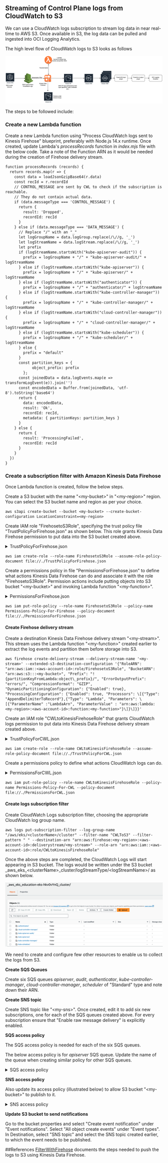 ## Streaming of Control Plane logs from CloudWatch to S3

We can use a CloudWatch logs subscription to stream log data in near real-time to AWS S3. Once available in S3, the log data can be pulled and ingested into OCI Logging Analytics.

The high level flow of CloudWatch logs to S3 looks as follows

![Control plane logs to S3](./eks-cp-logs-streaming.png)

The steps to be followed include:

### Create a new Lambda function

Create a new Lambda function using "Process CloudWatch logs sent to Kinesis Firehose" blueprint, preferably with Node.js 14.x runtime. Once created, update Lambda's *processRecords* function in *index.mjs* file with the below code. Take a note of the Function ARN as it would be needed during the creation of Firehose delivery stream.

```
function processRecords (records) {
  return records.map(r => {
    const data = loadJsonGzipBase64(r.data)
    const recId = r.recordId
    // CONTROL_MESSAGE are sent by CWL to check if the subscription is reachable.
    // They do not contain actual data.
    if (data.messageType === 'CONTROL_MESSAGE') {
      return {
        result: 'Dropped',
        recordId: recId
      }
    } else if (data.messageType === 'DATA_MESSAGE') {
      // Replace "/" with an "_"
      let logGroupName = data.logGroup.replace(/\//g, '_')
      let logStreamName = data.logStream.replace(/\//g, '_')
      let prefix
      if (logStreamName.startsWith("kube-apiserver-audit")) {
        prefix = logGroupName + "/" + "kube-apiserver-audit/" + logStreamName
      } else if (logStreamName.startsWith("kube-apiserver")) {
        prefix = logGroupName + "/" + "kube-apiserver/" + logStreamName
      } else if (logStreamName.startsWith("authenticator")) {
        prefix = logGroupName + "/" + "authenticator/" + logStreamName
      } else if (logStreamName.startsWith("kube-controller-manager")) {
        prefix = logGroupName + "/" + "kube-controller-manager/" + logStreamName
      } else if (logStreamName.startsWith("cloud-controller-manager")) {
        prefix = logGroupName + "/" + "cloud-controller-manager/" + logStreamName
      } else if (logStreamName.startsWith("kube-scheduler")) {
        prefix = logGroupName + "/" + "kube-scheduler/" + logStreamName
      } else {
        prefix = "default"
      }
      const partition_keys = {
            object_prefix: prefix
        };
      const joinedData = data.logEvents.map(e => transformLogEvent(e)).join('')
      const encodedData = Buffer.from(joinedData, 'utf-8').toString('base64')
      return {
        data: encodedData,
        result: 'Ok',
        recordId: recId,
        metadata: { partitionKeys: partition_keys }
      }
    } else {
      return {
        result: 'ProcessingFailed',
        recordId: recId
      }
    }
  })
}
```

### Create a subscription filter with Amazon Kinesis Data Firehose

Once Lambda function is created, follow the below steps.

Create a S3 bucket with the name "\<my-bucket\>" in "\<my-region\>" region. You can select the S3 bucket name and region as per your choice.

```
aws s3api create-bucket --bucket <my-bucket> --create-bucket-configuration LocationConstraint=<my-region>
```

Create IAM role "FirehosetoS3Role", specifying the trust policy file "TrustPolicyForFirehose.json" as shown below. This role grants Kinesis Data Firehose permission to put data into the S3 bucket created above.

<details>
  <summary>TrustPolicyForFirehose.json</summary>

```
{
  "Version": "2008-10-17",
  "Statement": [
    {
      "Effect": "Allow",
      "Principal": {
        "Service": "firehose.amazonaws.com"
      },
      "Action": "sts:AssumeRole"
    }
  ]
}
```
</details>

```
aws iam create-role --role-name FirehosetoS3Role --assume-role-policy-document file://./TrustPolicyForFirehose.json
```

Create a permissions policy in file "PermissionsForFirehose.json" to define what actions Kinesis Data Firehose can do and associate it with the role "FirehosetoS3Role". Permission actions include putting objects into S3 bucket "\<my-bucket\>" and invoking Lambda function "\<my-function\>".

<details>
  <summary>PermissionsForFirehose.json</summary>

```
{
  "Statement": [
    {
      "Effect": "Allow",
      "Action": [
        "s3:AbortMultipartUpload",
        "s3:GetBucketLocation",
        "s3:GetObject",
        "s3:ListBucket",
        "s3:ListBucketMultipartUploads",
        "s3:PutObject",
        "lambda:InvokeFunction"
      ],
      "Resource": [
        "arn:aws:s3:::<my-bucket>",
        "arn:aws:s3:::<my-bucket>/*",
        "arn:aws:lambda:<my-region>:<aws-account-id>:function:<my-function>"
      ]
    }
  ]
}
```
</details>

```
aws iam put-role-policy --role-name FirehosetoS3Role --policy-name Permissions-Policy-For-Firehose --policy-document file://./PermissionsForFirehose.json
```

#### Create Firehose delivery stream

Create a destination Kinesis Data Firehose delivery stream "\<my-stream\>". This stream uses the Lambda function "\<my-function\>" created earlier to extract the log events and partition them before storage into S3.

```
aws firehose create-delivery-stream --delivery-stream-name '<my-stream>' --extended-s3-destination-configuration '{"RoleARN": "arn:aws:iam::<aws-account-id>:role/FirehosetoS3Role", "BucketARN": "arn:aws:s3:::<my-bucket>", "Prefix": "!{partitionKeyFromLambda:object\_prefix}/", "ErrorOutputPrefix": "errors/", "CompressionFormat": "GZIP", "DynamicPartitioningConfiguration": {"Enabled": true}, "ProcessingConfiguration": {"Enabled": true, "Processors": \[{"Type": "AppendDelimiterToRecord"},{"Type": "Lambda", "Parameters": \[{"ParameterName" :"LambdaArn", "ParameterValue" : "arn:aws:lambda:<my-region>:<aws-account-id>:function:<my-function>"}\]}\]}}'
```

Create an IAM role "CWLtoKinesisFirehoseRole" that grants CloudWatch logs permission to put data into Kinesis Data Firehose delivery stream created above.

<details>
  <summary>TrustPolicyForCWL.json</summary>

```
{
  "Version": "2008-10-17",
  "Statement": [
    {
      "Effect": "Allow",
      "Principal": {
        "Service": "logs.amazonaws.com"
      },
      "Action": "sts:AssumeRole",
      "Condition": {
        "StringLike": {
          "aws:SourceArn": "arn:aws:logs:<my-region>:<aws-account-id>:*"
        }
      }
    }
  ]
}
```
</details>

```  
aws iam create-role --role-name CWLtoKinesisFirehoseRole --assume-role-policy-document file://./TrustPolicyForCWL.json
```

Create a permissions policy to define what actions CloudWatch logs can do.

<details>
  <summary>PermissionsForCWL.json</summary>

```
{
  "Statement": [
    {
      "Effect": "Allow",
      "Action": [
        "firehose:PutRecord"
      ],
      "Resource": [
        "arn:aws:firehose:<my-region>:<aws-account-id>:deliverystream/<my-stream>"
      ]
    }
  ]
}
```
</details>

```  
aws iam put-role-policy --role-name CWLtoKinesisFirehoseRole --policy-name Permissions-Policy-For-CWL --policy-document file://./PermissionsForCWL.json
```

#### Create logs subscription filter

Create CloudWatch Logs subscription filter, choosing the appropriate CloudWatch log group name.

```
aws logs put-subscription-filter --log-group-name "/aws/eks/<clusterName>/cluster" --filter-name "CWLToS3" --filter-pattern " " --destination-arn "arn:aws:firehose:<my-region>:<aws-account-id>:deliverystream/<my-stream>" --role-arn "arn:aws:iam::<aws-account-id>:role/CWLtoKinesisFirehoseRole"
```

Once the above steps are completed, the CloudWatch Logs will start appearing in S3 bucket. The logs would be written under the S3 bucket \_aws\_eks\_\<clusterName\>\_cluster/logStreamType/\<logStreamName\>/ as shown below.

![s3-partitioned-logs](./s3-partitioned-logs.png)

We need to create and configure few other resources to enable us to collect the logs from S3.

**Create SQS Queues**

Create six SQS queues *apiserver*, *audit*, *authenticator*, *kube-controller-manager*, *cloud-controller-manager*, *scheduler* of "Standard" type and note down their ARN.

**Create SNS topic**

Create SNS topic like "\<my-sns\>". Once created, edit it to add six new subscriptions, one for each of the SQS queues created above. For every subscription ensure that "Enable raw message delivery" is explicitly enabled.

**SQS access policy**

The SQS access policy is needed for each of the six SQS queues.

The below access policy is for *apiserver* SQS queue. Update the name of the queue when creating similar policy for other SQS queues.

<details>
  <summary>SQS access policy</summary>

```
{
  "Statement": [
    {
      "Effect": "Allow",
      "Principal": {
        "Service": "sns.amazonaws.com"
      },
      "Action": "sqs:SendMessage",
      "Resource": "arn:aws:sqs:<my-region>:<aws-account-id>:apiserver",
      "Condition": {
        "ArnEquals": {
          "aws:SourceArn": "arn:aws:sns:<my-region>:<aws-account-id>:<my-sns>"
        }
      }
    }
  ]
}
```
</details>

**SNS access policy**

Also update its access policy (illustrated below) to allow S3 bucket "\<my-bucket\>" to publish to it.

<details>
  <summary>SNS access policy</summary>

```
{
  "Version": "2012-10-17",
  "Id": "example-ID",
  "Statement": [
    {
      "Sid": "Example SNS topic policy",
      "Effect": "Allow",
      "Principal": {
        "Service": "s3.amazonaws.com"
      },
      "Action": "SNS:Publish",
      "Resource": "arn:aws:sns:<my-region>:<aws-account-id>:<my-sns>",
      "Condition": {
        "StringEquals": {
          "aws:SourceAccount": "<aws-account-id>"
        },
        "ArnLike": {
          "aws:SourceArn": "arn:aws:s3:*:*:<my-bucket>"
        }
      }
    }
  ]
}
```
</details>

**Update S3 bucket to send notifications** 

Go to the bucket properties and select "Create event notification" under "Event notifications". Select "All object create events" under "Event types". In Destination, select "SNS topic" and select the SNS topic created earlier, to which the event needs to be published.

##References
[FilterWithFirehose](https://docs.aws.amazon.com/AmazonCloudWatch/latest/logs/SubscriptionFilters.html#FirehoseExample) documents the steps needed to push the logs to S3 using Kinesis Data Firehose.
